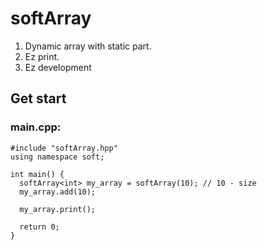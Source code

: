 # softArray
1. Dynamic array with static part.
2. Ez print.
3. Ez development

## Get start
### main.cpp:
    #include "softArray.hpp"
    using namespace soft;

    int main() {
      softArray<int> my_array = softArray(10); // 10 - size
      my_array.add(10);
    
      my_array.print();

      return 0;
    }
